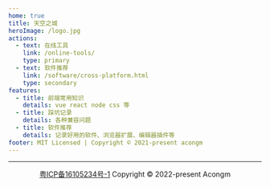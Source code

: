 ```yaml
---
home: true
title: 天空之城
heroImage: /logo.jpg
actions:
  - text: 在线工具
    link: /online-tools/
    type: primary
  - text: 软件推荐
    link: /software/cross-platform.html
    type: secondary
features:
  - title: 前端常用知识
    details: vue react node css 等
  - title: 踩坑记录
    details: 各种兼容问题
  - title: 软件推荐
    details: 记录好用的软件、浏览器扩展、编辑器插件等
footer: MIT Licensed | Copyright © 2021-present acongm
---
```


---

<div align=center >
<a target=_blank href=http://beian.miit.gov.cn/ >粤ICP备16105234号-1</a > Copyright © 2022-present Acongm
</div>
